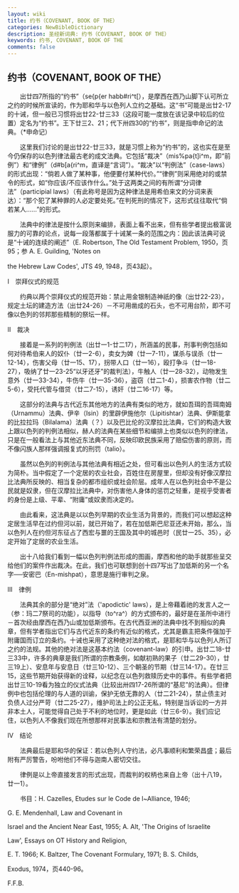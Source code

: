 ```yaml
---
layout: wiki
title: 约书（COVENANT, BOOK OF THE）
categories: NewBibleDictionary
description: 圣经新词典: 约书（COVENANT, BOOK OF THE）
keywords: 约书, COVENANT, BOOK OF THE
comments: false
---
```


## 约书（COVENANT, BOOK OF THE）

　　出廿四7所指的“约书”（se{p{er habb#ri^t[），是摩西在西乃山脚下认可所立之约的时候所宣读的，作为耶和华与以色列人立约之基础。这“书”可能是出廿2-17的十诫，但一般已习惯将出廿22-廿三33（这段可能一度放在该记录中较后的位置）定名为“约书”。王下廿三2、21；代下卅四30的“约书”，则是指申命记的法典。（*申命记）

　　这里我们讨论的是出廿22-廿三33，就是习惯上称为“约书”的，这也实在是至今仍保存的以色列律法最古老的成文法典。它包括“裁决”（mis%pa{t]i^m，即“前例”）和“律例”（d#b[a{ri^m，直译是“言词”）。“裁决”以“判例法”（case-laws）的形式出现：“倘若人做了某种事，他便要付某种代价。”“律例”则采用绝对的或禁令的形式，如“你应该/不应该作什么。”处于这两类之间的有所谓“分词律法”（participial laws）（有此称号是因为这种律法是用希伯来文的分词来表达）：“那个犯了某种罪的人必定要处死。”在判死刑的情况下，这形式往往取代“倘若某人……”的形式。

　　法典中的律法是按什么原则来编排，表面上看不出来，但有些学者提出极富说服力的可靠的论点，说每一段落都属于十诫某一条的范围之内：因此该法典可说是“十诫的连续的阐述”（E. Robertson, The Old Testament Problem, 1950，页95；参 A. E. Guilding, 'Notes on

the Hebrew Law Codes', JTS 49, 1948，页43起）。

Ⅰ　崇拜仪式的规范

　　约典以两个崇拜仪式的规范开始：禁止用金银制造神祇的像（出廿22-23），规定土坛的建造方法（出廿24-26）－不可用凿成的石头，也不可用台阶，即不可像以色列的邻邦那些精制的祭坛一样。

Ⅱ　裁决

　　接着是一系列的判例法（出廿一1-廿二17），所涵盖的民事，刑事判例包括如何对待希伯来人的奴仆（廿一2-6），卖女为婢（廿一7-11），谋杀与误杀（廿一12-14），伤害父母（廿一15、17），拐带人口（廿一16），殴打争斗（廿一18-27），吸纳了廿一23-25“以牙还牙”的裁判法），牛触人（廿一28-32），动物发生意外（廿一33-34），牛伤牛（廿一35-36），盗窃（廿二1-4），损害农作物（廿二5-6），受托代管与借贷（廿二7-15），诱奸（廿二16-17）等。

　　这部分的法典与古代近东其他地方的法典有类似的地方，就如吾珥的吾珥南姆（Urnammu）法典、伊辛（Isin）的里辟伊施他尔（Lipitishtar）法典、伊斯能拿的比拉拉玛（Bilalama）法典（？）以及巴比伦的汉摩拉比法典，它们的构造大致上跟以色列的判例法相似，赫人的法典在某些细节和编排上也类似以色列的律法，只是在一般看法上与其他近东法典不同，反映印欧民族采用了赔偿伤害的原则，而不像闪族人那样强调报复式的刑罚（talio）。

　　虽然以色列的判例法与其他法典有相近之处，但可看出以色列人的生活方式较为简朴。当中假定了一个定居的农业社会，百姓住在房屋里，但却没有好像汉摩拉比法典所反映的、相当复杂的都市组织或社会阶层。成年人在以色列社会中不是公民就是奴隶，但在汉摩拉比法典中，对伤害他人身体的惩罚之轻重，是视乎受害者的身份是上级、平辈、“附庸”或奴隶而决定的。

　　由此看来，这法典是以以色列早期的农业生活为背景的，而我们可以想起这种定居生活早在过约但河以前，就已开始了，若在加低斯巴尼亚还未开始，那么，当以色列人在约但河东征占了西宏与噩的王国及其中的城邑时（民廿一25、35），必定开始了定居的农业生活。

　　出十八给我们看到一幅以色列判例法形成的图画，摩西和他的助手就那些呈交给他们的案件作出裁决。在此，我们也可联想到创十四7写出了加低斯的另一个名字──安密巴（En-mishpat），意思是施行审判之泉。

Ⅲ　律例

　　法典其余的部分是“绝对”法（'apodictic' laws），是上帝藉着祂的发言人之一（参：玛二7祭司的功能），以指导（to^ra^）的方式颁布的，最好是在圣所中进行－首次经由摩西在西乃山或加低斯颁布。在古代西亚洲的法典中找不到相似的典章，但有学者指出它们与古代近东的条约有近似的格式，尤其是霸主把条件强加于附庸国而订立的条约。十诫也采用了这种绝对法的格式，是耶和华与以色列人所订之约的法规。其他的绝对法是这基本约法（covenant-law）的引申。出廿二18-廿三33中，许多的典章是我们所谓的宗教条例，如献初熟的果子（廿二29-30），廿三19上）、安息年与安息日（廿三10-12）、三个朝圣的节期（廿三14-17）。在廿三15，这些节期开始获得新的诠释，以纪念在以色列救赎历史中的事件。有些学者把出廿三10-19看为独立的仪式法典（比较出卅四17-26所谓的“基尼”的法典）。但律例中也包括伦理的与人道的训谕，保护无依无靠的人（廿二21-24），禁止债主对负债人过分严苛（廿二25-27），维护司法上的公正无私，特别是当诉讼的一方并非本土人，可能觉得自己处于不利的地位时，更是如此（廿三6-9）。我们应记住，以色列人不像我们现在所想那样对民事法和宗教法有清楚的划分。

Ⅳ　结论

　　法典最后是耶和华的保证：若以色列人守约法，必凡事顺利和繁荣昌盛；最后附有严厉警告，吩咐他们不得与迦南人密切交往。

　　律例是以上帝直接发言的形式出现，而裁判的权柄也来自上帝（出十八19，廿一1）。

　　书目：H. Cazelles, Etudes sur le Code de l~Alliance, 1946;

G. E. Mendenhall, Law and Covenant in

Israel and the Ancient Near East, 1955; A. Alt, 'The Origins of Israelite

Law', Essays on OT History and Religion,

E. T. 1966; K. Baltzer, The Covenant Formulary, 1971; B. S. Childs,

Exodus, 1974，页440-96。

F.F.B.







